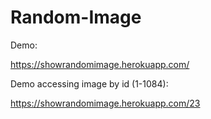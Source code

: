 # Random-Image

Demo:

https://showrandomimage.herokuapp.com/

Demo accessing image by id (1-1084):

https://showrandomimage.herokuapp.com/23

